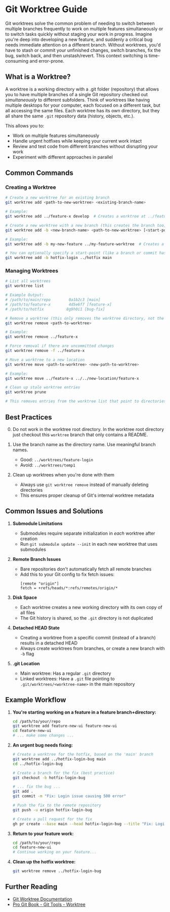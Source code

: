 # Git Worktree Guide

Git worktrees solve the common problem of needing to switch between multiple branches frequently to work on multiple features simultaneously or to switch tasks quickly without staging your work in progress. Imagine you're deep into developing a new feature, and suddenly a critical bug needs immediate attention on a different branch. Without worktrees, you'd have to stash or commit your unfinished changes, switch branches, fix the bug, switch back, and then unstash/revert. This context switching is time-consuming and error-prone.

## What is a Worktree?

A worktree is a working directory with a .git folder (repository) that allows you to have multiple branches of a single Git repository checked out *simultaneously* to different subfolders. Think of worktrees like having multiple desktops for your computer, each focused on a different task, but all accessing the same files. Each worktree has its own directory, but they all share the same `.git` repository data (history, objects, etc.).

This allows you to:
- Work on multiple features simultaneously
- Handle urgent hotfixes while keeping your current work intact
- Review and test code from different branches without disrupting your work
- Experiment with different approaches in parallel

## Common Commands

### Creating a Worktree
```bash
# Create a new worktree for an existing branch
git worktree add <path-to-new-worktree> <existing-branch-name>

# Example:
git worktree add ../feature-x develop  # Creates a worktree at ../feature-x based on the 'develop' branch

# Create a new worktree with a new branch (this creates the branch too)
git worktree add -b <new-branch-name> <path-to-new-worktree> [<start-point>]

# Example:
git worktree add -b my-new-feature ../my-feature-worktree  # Creates a new branch 'my-new-feature' and a worktree at ../my-feature-worktree

# You can optionally specify a start-point (like a branch or commit hash)
git worktree add -b hotfix-login ../hotfix main
```

### Managing Worktrees
```bash
# List all worktrees
git worktree list

# Example Output:
# /path/to/main/repo        0a1b2c3 [main]
# /path/to/feature-x        4d5e6f7 [feature-x]
# /path/to/hotfix          8g9h0i1 [bug-fix]

# Remove a worktree (this only removes the worktree directory, not the branch)
git worktree remove <path-to-worktree>

# Example:
git worktree remove ../feature-x

# Force removal if there are uncommitted changes
git worktree remove -f ../feature-x

# Move a worktree to a new location
git worktree move <path-to-worktree> <new-path-to-worktree>

# Example:
git worktree move ../feature-x ../../new-location/feature-x

# Clean up stale worktree entries
git worktree prune

# This removes entries from the worktree list that point to directories that no longer exist
```

## Best Practices

0. Do not work in the worktree root directory. In the worktree root directory just checkout this `worktree` branch that only contains a README.

1. Use the branch name as the directory name. Use meaningful branch names.
   - Good: `../worktrees/feature-login`
   - Avoid: `../worktrees/temp1`

2. Clean up worktrees when you're done with them
   - Always use `git worktree remove` instead of manually deleting directories
   - This ensures proper cleanup of Git's internal worktree metadata

## Common Issues and Solutions

1. **Submodule Limitations**
   - Submodules require separate initialization in *each* worktree after creation
   - Run `git submodule update --init` in each new worktree that uses submodules

2. **Remote Branch Issues**
   - Bare repositories don't automatically fetch all remote branches
   - Add this to your Git config to fix fetch issues:
     ```
     [remote "origin"]
     fetch = +refs/heads/*:refs/remotes/origin/*
     ```

3. **Disk Space**
   - Each worktree creates a new working directory with its own copy of all files
   - The Git history is shared, so the `.git` directory is not duplicated

4. **Detached HEAD State**
   - Creating a worktree from a specific commit (instead of a branch) results in a detached HEAD
   - Always create worktrees from branches, or create a new branch with `-b` flag

5. **.git Location**
   - Main worktree: Has a regular `.git` directory
   - Linked worktrees: Have a `.git` file pointing to `.git/worktrees/<worktree-name>` in the main repository

## Example Workflow

1. **You're starting working on a feature in a feature branch+directory:**
   ```bash
   cd /path/to/your/repo
   git worktree add feature-new-ui feature-new-ui
   cd feature-new-ui
   # ... make some changes ...
   ```

2. **An urgent bug needs fixing:**
   ```bash
   # Create a worktree for the hotfix, based on the 'main' branch
   git worktree add ../hotfix-login-bug main
   cd ../hotfix-login-bug

   # Create a branch for the fix (best practice)
   git checkout -b hotfix-login-bug

   # ... fix the bug ...
   git add .
   git commit -m "Fix: Login issue causing 500 error"

   # Push the fix to the remote repository
   git push -u origin hotfix-login-bug

   # Create a pull request for the fix
   gh pr create --base main --head hotfix-login-bug --title "Fix: Login issue causing 500 error" --body "This PR fixes the login issue causing a 500 error."
   ```

3. **Return to your feature work:**
   ```bash
   cd /path/to/your/repo
   cd feature-new-ui
   # Continue working on your feature...
   ```

4. **Clean up the hotfix worktree:**
   ```bash
   git worktree remove ../hotfix-login-bug
   ```

## Further Reading

- [Git Worktree Documentation](https://git-scm.com/docs/git-worktree)
- [Pro Git Book - Git Tools - Worktree](https://git-scm.com/book/en/v2/Git-Tools-Worktree)
